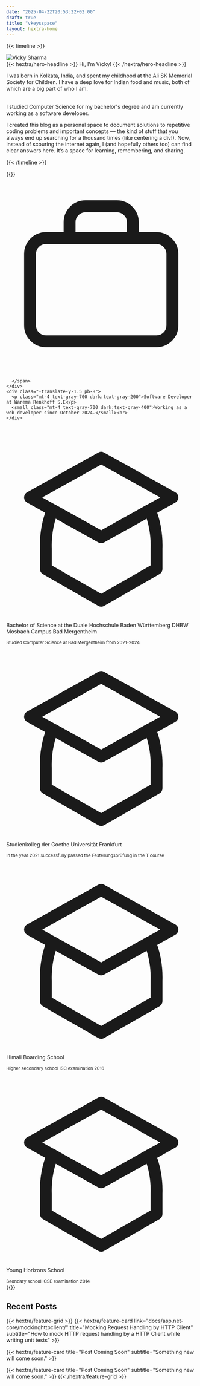 ```yaml
---
date: "2025-04-22T20:53:22+02:00"
draft: true
title: "vkeysspace"
layout: hextra-home
---
```


{{< timeline >}}

<div class="w-full flex mx-auto justify-center sm:justify-center p-8 sm:ml-10 lg:ml-18">
  <div class="w-full max-w-4xl flex flex-col md:flex-row items-center space-y-6 md:space-x-6 md:space-y-0">
    <!-- Image Section -->
   <div class="flex justify-center sm:justify-center md:justify-start w-full">
      <img class="object-cover w-32 h-32 sm:w-40 sm:h-40 md:w-48 md:h-48 rounded-full transition-all duration-300 -ml-8 sm:ml-0" src="/images/me.png" alt="Vicky Sharma">
    </div>
    <div class="flex flex-col justify-start xs:text-center sm:text-center md:text-left">
    {{< hextra/hero-headline >}} Hi, I’m Vicky!  {{< /hextra/hero-headline >}} <br>
      <p class="mt-4 text-gray-700 dark:text-gray-400">
I was born in Kolkata, India, and spent my childhood at the Ali SK Memorial Society for Children. I have a deep love for Indian food and music, both of which are a big part of who I am. <br><br>

I studied Computer Science for my bachelor's degree and am currently working as a software developer.

I created this blog as a personal space to document solutions to repetitive coding problems and important concepts — the kind of stuff that you always end up searching for a thousand times (like centering a div!). Now, instead of scouring the internet again, I (and hopefully others too) can find clear answers here. It’s a space for learning, remembering, and sharing.

</p>
</div>

  </div>
</div>

{{< /timeline >}}

{{<timeline>}}

<div class="flex flex-col mx-auto sm:ml-12 md:ml-24 lg:ml-32 dark:bg-inherit bg-white p-4 rounded-lg">
  <div class="group flex gap-x-6">
    <div class="relative">
      <div class="absolute left-1/2 top-0 h-full w-0.5 -translate-x-1/2 bg-slate-300 dark:bg-slate-700"></div>
      <span class="relative z-10 grid h-10 w-10 place-items-center rounded-full bg-[#4294BA] text-black dark:text-white">
        <!-- Icon -->
<!-- Briefcase Icon for Job -->
<svg xmlns="http://www.w3.org/2000/svg" fill="none" viewBox="0 0 24 24" stroke="currentColor" class="h-5 w-5">
  <path stroke-linecap="round" stroke-linejoin="round" stroke-width="1.5" d="M16 7V5a2 2 0 00-2-2h-4a2 2 0 00-2 2v2M3 9a2 2 0 012-2h14a2 2 0 012 2v9a2 2 0 01-2 2H5a2 2 0 01-2-2V9z" />
</svg>

      </span>
    </div>
    <div class="-translate-y-1.5 pb-8">
      <p class="mt-4 text-gray-700 dark:text-gray-200">Software Developer at Warema Renkhoff S.E</p>
      <small class="mt-4 text-gray-700 dark:text-gray-400">Working as a web developer since October 2024.</small><br>
    </div>

  </div>

  <div class="group flex gap-x-6">
    <div class="relative">
      <div class="absolute left-1/2 top-0 h-full w-0.5 -translate-x-1/2 bg-slate-300 dark:bg-slate-700"></div>
      <span class="relative z-10 grid h-10 w-10 place-items-center rounded-full bg-[#869A83] text-black dark:text-white">
        <!-- Icon -->
<svg xmlns="http://www.w3.org/2000/svg" fill="none" viewBox="0 0 24 24" stroke="currentColor" class="h-5 w-5">
  <path stroke-linecap="round" stroke-linejoin="round" stroke-width="1.5" d="M12 14l9-5-9-5-9 5 9 5z" />
  <path stroke-linecap="round" stroke-linejoin="round" stroke-width="1.5" d="M12 14l6.16-3.422a12.083 12.083 0 01.84 4.857V18l-7 4-7-4v-2.565a12.083 12.083 0 01.84-4.857L12 14z" />
</svg>
      </span>
    </div>
    <div class="-translate-y-1.5 pb-8">
      <p class="mt-4 text-gray-700 dark:text-gray-200">Bachelor of Science at the Duale Hochschule Baden Württemberg DHBW Mosbach Campus Bad Mergentheim</p>
      <small class="mt-4 text-gray-700 dark:text-gray-400">Studied Computer Science at Bad Mergentheim from 2021-2024</small>
    </div>
  </div>

  <div class="group flex gap-x-6">
    <div class="relative">
    <div class="absolute left-1/2 top-0 h-full w-0.5 -translate-x-1/2 bg-slate-300 dark:bg-slate-700"></div>
      <span class="relative z-10 grid h-10 w-10 place-items-center rounded-full bg-[#869A83] text-black dark:text-white">
        <!-- Icon -->
<svg xmlns="http://www.w3.org/2000/svg" fill="none" viewBox="0 0 24 24" stroke="currentColor" class="h-5 w-5">
  <path stroke-linecap="round" stroke-linejoin="round" stroke-width="1.5" d="M12 14l9-5-9-5-9 5 9 5z" />
  <path stroke-linecap="round" stroke-linejoin="round" stroke-width="1.5" d="M12 14l6.16-3.422a12.083 12.083 0 01.84 4.857V18l-7 4-7-4v-2.565a12.083 12.083 0 01.84-4.857L12 14z" />
</svg>
      </span>
    </div>
    <div class="-translate-y-1.5 pb-8">
      <p class="mt-4 text-gray-700 dark:text-gray-200">Studienkolleg der Goethe Universität Frankfurt</p>
      <small class="mt-4 text-gray-700 dark:text-gray-400">In the year 2021 successfully passed the Festellungsprüfung in the T course</small>
    </div>
  </div>

  <div class="group flex gap-x-6">
    <div class="relative">
      <div class="absolute left-1/2 top-0 h-full w-0.5 -translate-x-1/2 bg-slate-300 dark:bg-slate-700"></div>
      <span class="relative z-10 grid h-10 w-10 place-items-center rounded-full bg-[#869A83] text-black dark:text-white">
        <!-- Icon -->
<svg xmlns="http://www.w3.org/2000/svg" fill="none" viewBox="0 0 24 24" stroke="currentColor" class="h-5 w-5">
  <path stroke-linecap="round" stroke-linejoin="round" stroke-width="1.5" d="M12 14l9-5-9-5-9 5 9 5z" />
  <path stroke-linecap="round" stroke-linejoin="round" stroke-width="1.5" d="M12 14l6.16-3.422a12.083 12.083 0 01.84 4.857V18l-7 4-7-4v-2.565a12.083 12.083 0 01.84-4.857L12 14z" />
</svg>
      </span>
    </div>
    <div class="-translate-y-1.5 pb-8">
      <p class="mt-4 text-gray-700 dark:text-gray-200">Himali Boarding School</p>
      <small class="mt-4 text-gray-700 dark:text-gray-400">Higher secondary school ISC examination 2016</small>
    </div>
  </div>
    <div class="group flex gap-x-6">
    <div class="relative">
      <span class="relative z-10 grid h-10 w-10 place-items-center rounded-full bg-[#869A83] text-black dark:text-white">
        <!-- Icon -->
<svg xmlns="http://www.w3.org/2000/svg" fill="none" viewBox="0 0 24 24" stroke="currentColor" class="h-5 w-5">
  <path stroke-linecap="round" stroke-linejoin="round" stroke-width="1.5" d="M12 14l9-5-9-5-9 5 9 5z" />
  <path stroke-linecap="round" stroke-linejoin="round" stroke-width="1.5" d="M12 14l6.16-3.422a12.083 12.083 0 01.84 4.857V18l-7 4-7-4v-2.565a12.083 12.083 0 01.84-4.857L12 14z" />
</svg>
      </span>
    </div>
    <div class="-translate-y-1.5 pb-8">
      <p class="mt-4 text-gray-700 dark:text-gray-200">Young Horizons School</p>
      <small class="mt-4 text-gray-700 dark:text-gray-400">Seondary school ICSE examination 2014</small>
    </div>
  </div>
  
</div>
{{</timeline>}}

<div class="w-full flex mx-auto justify-center sm:justify-center p-8 sm:ml-10 lg:ml-10 custom-heading-wrapper">
  <!-- Centering the heading -->
  <h2>
    Recent Posts
  </h2>
</div>

<!-- Feature grid centered below the heading -->
<div class="w-full flex mx-auto justify-center sm:justify-center p-8 sm:ml-10 lg:ml-10">
  {{< hextra/feature-grid >}}
  {{< hextra/feature-card link="docs/asp.net-core/mockinghttpclient/" title="Mocking Request Handling by HTTP Client" subtitle="How to mock HTTP request handling by a HTTP Client while writing unit tests" >}}
  
  {{< hextra/feature-card title="Post Coming Soon" subtitle="Something new will come soon." >}}
  
  {{< hextra/feature-card title="Post Coming Soon" subtitle="Something new will come soon." >}}
  {{< /hextra/feature-grid >}}
</div>

